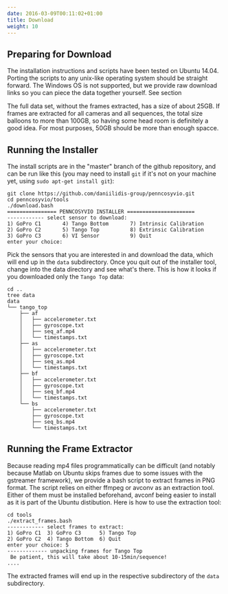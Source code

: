 ```yaml
---
date: 2016-03-09T00:11:02+01:00
title: Download
weight: 10
---
```


## Preparing for Download

The installation instructions and scripts have been tested on
Ubuntu 14.04. Porting the scripts to any unix-like operating system
should be straight forward. The Windows OS is not supported, but we
provide raw download links so you can piece the data together
yourself. See section 

The full data set, without the frames extracted, has a size of about 25GB. If frames are extracted for all cameras and all sequences, the total size balloons to more than 100GB, so having some head room is definitely a good idea. For most purposes, 50GB should be more than enough spacce.

## Running the Installer

The install scripts are in the "master" branch of the
github repository, and can be run like this (you may need to install
`git` if it's not on your machine yet, using `sudo apt-get install git`):

```nohighlight
git clone https://github.com/daniilidis-group/penncosyvio.git
cd penncosyvio/tools
./download.bash 
================ PENNCOSYVIO INSTALLER ======================
------------ select sensor to download:
1) GoPro C1		  4) Tango Bottom	    7) Intrinsic Calibration
2) GoPro C2		  5) Tango Top		    8) Extrinsic Calibration
3) GoPro C3		  6) VI Sensor		    9) Quit
enter your choice: 
```

Pick the sensors that you are interested in and download the
data, which will end up in the `data` subdirectory. Once you quit out
of the installer tool, change into the data directory and see what's
there. This is how it looks if you downloaded only the `Tango Top` data:

```nohighlight
cd ..
tree data
data
└── tango_top
    ├── af
    │   ├── accelerometer.txt
    │   ├── gyroscope.txt
    │   ├── seq_af.mp4
    │   └── timestamps.txt
    ├── as
    │   ├── accelerometer.txt
    │   ├── gyroscope.txt
    │   ├── seq_as.mp4
    │   └── timestamps.txt
    ├── bf
    │   ├── accelerometer.txt
    │   ├── gyroscope.txt
    │   ├── seq_bf.mp4
    │   └── timestamps.txt
    └── bs
        ├── accelerometer.txt
        ├── gyroscope.txt
        ├── seq_bs.mp4
        └── timestamps.txt
```



## Running the Frame Extractor

Because reading mp4 files programmatically can be difficult (and notably because Matlab on Ubuntu skips frames due to some issues with the gstreamer framework), we provide a bash script to extract frames in PNG format. The script relies on either ffmpeg or avconv as an extraction tool. Either of them must be installed beforehand, avconf being easier to install as it is part of the Ubuntu distibution. Here is how to use the extraction tool:

```nohighlight
cd tools
./extract_frames.bash
------------ select frames to extract:
1) GoPro C1	 3) GoPro C3	  5) Tango Top
2) GoPro C2	 4) Tango Bottom  6) Quit
enter your choice: 5
------------- unpacking frames for Tango Top
 Be patient, this will take about 10-15min/sequence!
....
```

The extracted frames will end up in the respective subdirectory of the `data` subdirectory.

